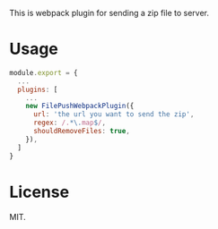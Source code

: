 This is webpack plugin for sending a zip file to server.

# Usage
```javascript
module.export = {
  ...
  plugins: [
    ...
    new FilePushWebpackPlugin({
      url: 'the url you want to send the zip',
      regex: /.*\.map$/,
      shouldRemoveFiles: true,
    }),
  ]
}
```

# License
MIT.